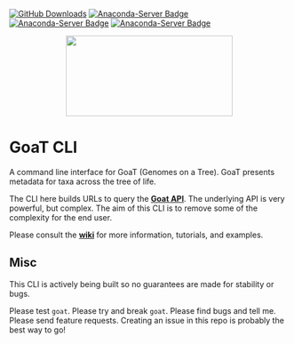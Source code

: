 [![GitHub Downloads](https://img.shields.io/github/downloads/genomehubs/goat-cli/total.svg?style=social&logo=github&label=Download)](https://github.com/genomehubs/goat-cli/releases/)
[![Anaconda-Server Badge](https://anaconda.org/bioconda/goat/badges/downloads.svg)](https://anaconda.org/bioconda/goat)
[![Anaconda-Server Badge](https://anaconda.org/bioconda/goat/badges/installer/conda.svg)](https://conda.anaconda.org/bioconda)
[![Anaconda-Server Badge](https://anaconda.org/bioconda/goat/badges/platforms.svg)](https://anaconda.org/bioconda/goat)

<p align="center">
    <img width="300" height="145" src="https://goat.genomehubs.org/static/about/browse.png?8385e304da2611db1a5f3b2f6f0adce9528dcf3b">
</p>

# GoaT CLI

A command line interface for GoaT (Genomes on a Tree). GoaT presents metadata for taxa across the tree of life. 

The CLI here builds URLs to query the <b><a href="https://goat.genomehubs.org/api-docs/">Goat API</a></b>. The underlying API is very powerful, but complex. The aim of this CLI is to remove some of the complexity for the end user.

Please consult the <b><a href="https://github.com/genomehubs/goat-cli/wiki">wiki</a></b> for more information, tutorials, and examples.

## Misc

This CLI is actively being built so no guarantees are made for stability or bugs.

Please test `goat`. Please try and break `goat`. Please find bugs and tell me. Please send feature requests. Creating an issue in this repo is probably the best way to go!